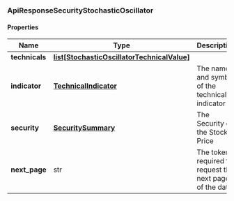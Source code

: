 

[//]: # (CLASS:ApiResponseSecurityStochasticOscillator)

[//]: # (KIND:object)

### ApiResponseSecurityStochasticOscillator

#### Properties

[//]: # (START_DEFINITION)

Name | Type | Description
------------ | ------------- | -------------
**technicals** | [**list[StochasticOscillatorTechnicalValue]**](StochasticOscillatorTechnicalValue.md) |  &nbsp;
**indicator** | [**TechnicalIndicator**](TechnicalIndicator.md) | The name and symbol of the technical indicator &nbsp;
**security** | [**SecuritySummary**](SecuritySummary.md) | The Security of the Stock Price &nbsp;
**next_page** | str | The token required to request the next page of the data &nbsp;

[//]: # (END_DEFINITION)


[//]: # (CONTAINED_CLASS:StochasticOscillatorTechnicalValue)


[//]: # (CONTAINED_CLASS:TechnicalIndicator)


[//]: # (CONTAINED_CLASS:SecuritySummary)



